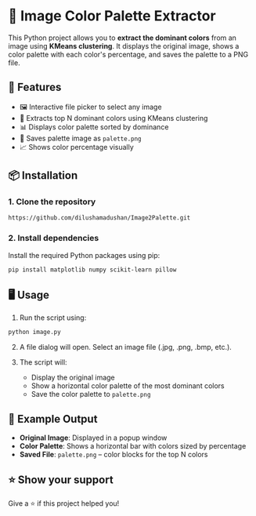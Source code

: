 # 🎨 Image Color Palette Extractor

This Python project allows you to **extract the dominant colors** from an image using **KMeans clustering**. It displays the original image, shows a color palette with each color's percentage, and saves the palette to a PNG file.

## 🚀 Features

- 🖼️ Interactive file picker to select any image
- 🎨 Extracts top N dominant colors using KMeans clustering
- 📊 Displays color palette sorted by dominance
- 💾 Saves palette image as `palette.png`
- 📈 Shows color percentage visually

## 📦 Installation

### 1. Clone the repository
```bash
https://github.com/dilushamadushan/Image2Palette.git
```

### 2. Install dependencies
Install the required Python packages using pip:

```bash
pip install matplotlib numpy scikit-learn pillow
```

## 🖥️ Usage

1. Run the script using:
```bash
python image.py
```

2. A file dialog will open. Select an image file (.jpg, .png, .bmp, etc.).

3. The script will:
   - Display the original image
   - Show a horizontal color palette of the most dominant colors
   - Save the color palette to `palette.png`

## 🧪 Example Output

- **Original Image**: Displayed in a popup window
- **Color Palette**: Shows a horizontal bar with colors sized by percentage
- **Saved File**: `palette.png` – color blocks for the top N colors

## ⭐ Show your support

Give a ⭐️ if this project helped you!
